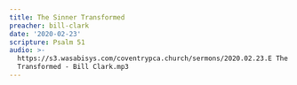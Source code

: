 ```yaml
---
title: The Sinner Transformed
preacher: bill-clark
date: '2020-02-23'
scripture: Psalm 51
audio: >-
  https://s3.wasabisys.com/coventrypca.church/sermons/2020.02.23.E The Sinner
  Transformed - Bill Clark.mp3
---
```


